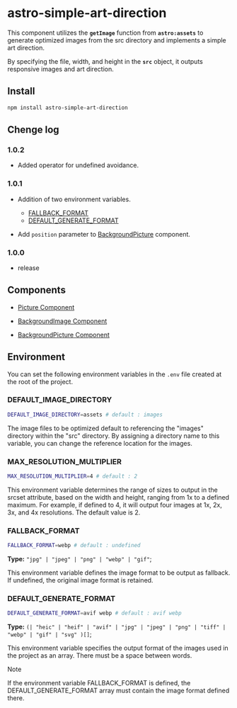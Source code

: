 # **astro-simple-art-direction**

This component utilizes the **`getImage`** function from **`astro:assets`** to generate optimized images from the src directory and implements a simple art direction.

By specifying the file, width, and height in the **`src`** object, it outputs responsive images and art direction.

## Install

```bash
npm install astro-simple-art-direction
```

## Chenge log

### 1.0.2

- Added operator for undefined avoidance.

### 1.0.1

- Addition of two environment variables.

  - [FALLBACK_FORMAT](#FALLBACK_FORMAT) 
  - [DEFAULT_GENERATE_FORMAT](#DEFAULT_GENERATE_FORMAT)

- Add `position` parameter to [BackgroundPicture](/component-BackgroundPicture.md) component.

### 1.0.0

- release

## Components

- [Picture Component](/component-Picture.md)

- [BackgroundImage Component](/component-BackgroundImage.md)

- [BackgroundPicture Component](/component-BackgroundPicture.md)

## Environment

You can set the following environment variables in the `.env` file created at the root of the project.

### DEFAULT_IMAGE_DIRECTORY

```bash
DEFAULT_IMAGE_DIRECTORY=assets # default : images
```

The image files to be optimized default to referencing the "images" directory within the "src" directory.
By assigning a directory name to this variable, you can change the reference location for the images.

### MAX_RESOLUTION_MULTIPLIER

```bash
MAX_RESOLUTION_MULTIPLIER=4 # default : 2
```

This environment variable determines the range of sizes to output in the srcset attribute, based on the width and height, ranging from 1x to a defined maximum.
For example, if defined to 4, it will output four images at 1x, 2x, 3x, and 4x resolutions. The default value is 2.

### FALLBACK_FORMAT

```bash
FALLBACK_FORMAT=webp # default : undefined
```

**Type:** `"jpg" | "jpeg" | "png" | "webp" | "gif"`;

This environment variable defines the image format to be output as fallback. If undefined, the original image format is retained.

### DEFAULT_GENERATE_FORMAT

```bash
DEFAULT_GENERATE_FORMAT=avif webp # default : avif webp
```

**Type:** `(| "heic" | "heif" | "avif" | "jpg" | "jpeg" | "png" | "tiff" | "webp" | "gif" | "svg" )[]`;

This environment variable specifies the output format of the images used in the project as an array. There must be a space between words.

> [!NOTE]
> If the environment variable FALLBACK_FORMAT is defined, the DEFAULT_GENERATE_FORMAT array must contain the image format defined there.


